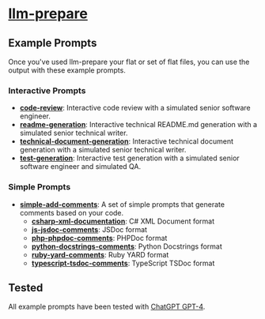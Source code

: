 # [llm-prepare](/)

## Example Prompts

Once you've used llm-prepare your flat or set of flat files, you can use the output with these example prompts.

### Interactive Prompts

- **[code-review](/example-prompts/code-review.md)**: Interactive code review with a simulated senior software engineer.
- **[readme-generation](/example-prompts/readme-generation.md)**: Interactive technical README.md generation with a simulated senior technical writer.
- **[technical-document-generation](/example-prompts/technical-document-generation.md)**: Interactive technical document generation with a simulated senior technical writer.
- **[test-generation](/example-prompts/test-generation.md)**: Interactive test generation with a simulated senior software engineer and simulated QA.

### Simple Prompts

- **[simple-add-comments](/example-prompts/simple-add-comments/)**: A set of simple prompts that generate comments based on your code.
  - **[csharp-xml-documentation](/example-prompts/simple-add-comments/csharp-xml-documentation.md)**: C# XML Document format
  - **[js-jsdoc-comments](/example-prompts/simple-add-comments/js-jsdoc-comments.md)**: JSDoc format
  - **[php-phpdoc-comments](/example-prompts/simple-add-comments/php-phpdoc-comments.md)**: PHPDoc format
  - **[python-docstrings-comments](/example-prompts/simple-add-comments/python-docstrings-comments.md)**: Python Docstrings format
  - **[ruby-yard-comments](/example-prompts/simple-add-comments/ruby-yard-comments.md)**: Ruby YARD format
  - **[typescript-tsdoc-comments](/example-prompts/simple-add-comments/typescript-tsdoc-comments.md)**: TypeScript TSDoc format

## Tested

All example prompts have been tested with [ChatGPT GPT-4](/example-prompts/https://chat.openai.com/).
